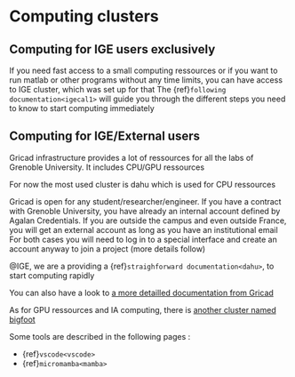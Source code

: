 # Computing clusters


## Computing for IGE users exclusively

If you need fast access to a small computing ressources or if you want to run matlab or other programs without any time limits, you can have access to IGE cluster, which was set up for that
The {ref}`following documentation<igecal1>` will guide you through the different steps you need to know to start computing immediately

## Computing for IGE/External users

Gricad infrastructure provides a lot of ressources for all the labs of Grenoble University. It includes CPU/GPU ressources

For now the most used cluster is dahu which is used for CPU ressources

Gricad is open for any student/researcher/engineer. If you have a contract with Grenoble University, you have already an internal account defined by Agalan Credentials. If you are outside the campus and even outside France, you will get an external account as long as you have an institutional email
For both cases you will need to log in to a special interface and create an account anyway to join a project (more details follow)

@IGE, we are a providing a {ref}`straighforward documentation<dahu>`, to start computing rapidly

You can also have a look to [a more detailled documentation from Gricad](https://gricad-doc.univ-grenoble-alpes.fr/hpc/)

As for GPU ressources and IA computing, there is [another cluster named bigfoot](https://gricad-doc.univ-grenoble-alpes.fr/hpc/joblaunch/job_gpu/)

Some tools are described in the following pages :
  - {ref}`vscode<vscode>`
  - {ref}`micromamba<mamba>`
